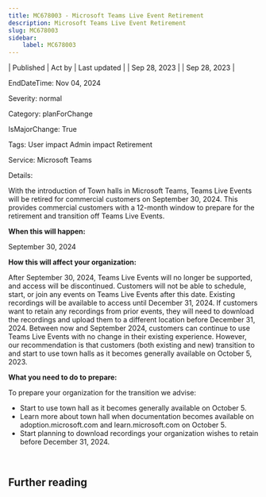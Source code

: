 ```yaml
---
title: MC678003 - Microsoft Teams Live Event Retirement
description: Microsoft Teams Live Event Retirement
slug: MC678003
sidebar:
    label: MC678003
---
```


| Published | Act by | Last updated |
| Sep 28, 2023 |  | Sep 28, 2023 |

EndDateTime: Nov 04, 2024

Severity: normal

Category: planForChange

IsMajorChange: True

Tags: User impact Admin impact Retirement

Service: Microsoft Teams

Details: 

<p>With the introduction of Town halls in Microsoft Teams, Teams Live Events will be retired for commercial customers on September 30, 2024. This provides commercial customers with a 12-month window to prepare for the retirement and transition off Teams Live Events.&nbsp;</p><p><b>When this will happen:</b></p><p>September 30, 2024</p><p><b>How this will affect your organization:</b></p><p>After September 30, 2024, Teams Live Events will no longer be supported, and access will be discontinued. Customers will not be able to schedule, start, or join any events on Teams Live Events after this date. Existing recordings will be available to access until December 31, 2024. If customers want to retain any recordings from prior events, they will need to download the recordings and upload them to a different location before December 31, 2024. Between now and September 2024, customers can continue to use Teams Live Events with no change in their existing experience. However, our recommendation is that customers (both existing and new) transition to and start to use town halls as it becomes generally available on October 5, 2023.</p><p><b>What you need to do to prepare:</b></p><p>To prepare your organization for the transition we advise:
</p><ul><li>Start to use town hall as it becomes generally available on October 5.</li><li>Learn more about town hall when documentation becomes available on adoption.microsoft.com and learn.microsoft.com on October 5.</li><li>Start planning to download recordings your organization wishes to retain before December 31, 2024.</li></ul><p><br></p>

## Further reading
